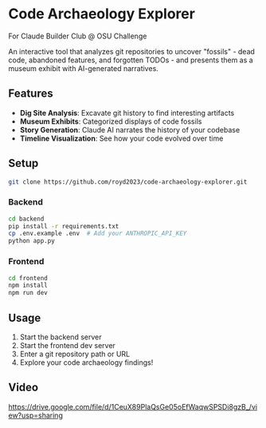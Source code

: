 # Code Archaeology Explorer

For Claude Builder Club @ OSU Challenge

An interactive tool that analyzes git repositories to uncover "fossils" - dead code, abandoned features, and forgotten TODOs - and presents them as a museum exhibit with AI-generated narratives.

## Features

- **Dig Site Analysis**: Excavate git history to find interesting artifacts
- **Museum Exhibits**: Categorized displays of code fossils
- **Story Generation**: Claude AI narrates the history of your codebase
- **Timeline Visualization**: See how your code evolved over time

## Setup
```bash
git clone https://github.com/royd2023/code-archaeology-explorer.git
```

### Backend
```bash
cd backend
pip install -r requirements.txt
cp .env.example .env  # Add your ANTHROPIC_API_KEY
python app.py
```

### Frontend
```bash
cd frontend
npm install
npm run dev
```

## Usage

1. Start the backend server
2. Start the frontend dev server
3. Enter a git repository path or URL
4. Explore your code archaeology findings!


## Video
https://drive.google.com/file/d/1CeuX89PlaQsGe05oEfWaqwSPSDi8gzB_/view?usp=sharing